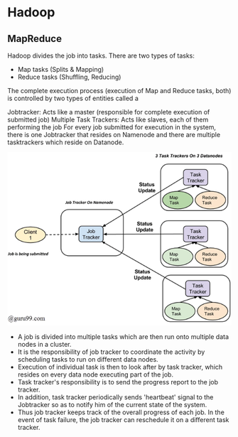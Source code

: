 # Hadoop

## MapReduce

Hadoop divides the job into tasks. There are two types of tasks:

* Map tasks (Splits & Mapping)
* Reduce tasks (Shuffling, Reducing)

The complete execution process (execution of Map and Reduce tasks, both) is controlled by two types of entities called a

Jobtracker: Acts like a master (responsible for complete execution of submitted job)
Multiple Task Trackers: Acts like slaves, each of them performing the job
For every job submitted for execution in the system, there is one Jobtracker that resides on Namenode and there are multiple tasktrackers which reside on Datanode.

![](061114_0930_Introductio2.png)

* A job is divided into multiple tasks which are then run onto multiple data nodes in a cluster.
* It is the responsibility of job tracker to coordinate the activity by scheduling tasks to run on different data nodes.
* Execution of individual task is then to look after by task tracker, which resides on every data node executing part of the job.
* Task tracker's responsibility is to send the progress report to the job tracker.
* In addition, task tracker periodically sends 'heartbeat' signal to the Jobtracker so as to notify him of the current state of the system. 
* Thus job tracker keeps track of the overall progress of each job. In the event of task failure, the job tracker can reschedule it on a different task tracker.
